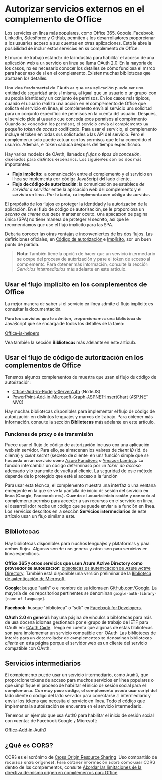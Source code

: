 # <a name="authorize-external-services-in-your-office-add-in"></a>Autorizar servicios externos en el complemento de Office

Los servicios en línea más populares, como Office 365, Google, Facebook, LinkedIn, SalesForce y GitHub, permiten a los desarrolladores proporcionar a los usuarios acceso a sus cuentas en otras aplicaciones. Esto le abre la posibilidad de incluir estos servicios en su complemento de Office. 

El marco de trabajo estándar de la industria para habilitar el acceso de una aplicación web a un servicio en línea se llama OAuth 2.0. En la mayoría de los casos, no es necesario conocer los detalles de cómo funciona el marco para hacer uso de él en el complemento. Existen muchas bibliotecas que abstraen los detalles.

Una idea fundamental de OAuth es que una aplicación puede ser una entidad de seguridad ante sí misma, al igual que un usuario o un grupo, con su propia identidad y un conjunto de permisos. En los casos más típicos, cuando el usuario realiza una acción en el complemento de Office que solicita el servicio en línea, el complemento envía al servicio una solicitud para un conjunto específico de permisos en la cuenta del usuario. Después, el servicio pide al usuario que conceda esos permisos al complemento. Cuando se conceden los permisos, el servicio envía al complemento un pequeño *token de acceso* codificado. Para usar el servicio, el complemento incluye el token en todas sus solicitudes a las API del servicio. Pero el complemento solo puede actuar con los permisos que le ha concedido el usuario. Además, el token caduca después del tiempo especificado.

Hay varios modelos de OAuth, llamados *flujos* o *tipos de concesión*, diseñados para distintos escenarios. Los siguientes son los dos más importantes:

- **Flujo implícito**: la comunicación entre el complemento y el servicio en línea se implementa con código JavaScript del lado cliente.
- **Flujo de código de autorización**: la comunicación se establece *de servidor a servidor* entre la aplicación web del complemento y el servicio en línea. Por lo tanto, se implementa con código de servidor.

El propósito de los flujos es proteger la identidad y la autorización de la aplicación. En el flujo de código de autorización, se le proporciona un *secreto de cliente* que debe mantener oculto. Una aplicación de página única (SPA) no tiene manera de proteger el secreto, así que le recomendamos que use el flujo implícito para las SPA. 

Debería conocer las otras ventajas e inconvenientes de los dos flujos. Las definiciones oficiales, en [Código de autorización](https://tools.ietf.org/html/rfc6749#section-1.3.1) e [Implícito](https://tools.ietf.org/html/rfc6749#section-1.3.2), son un buen punto de partida. 

>**Nota:** También tiene la opción de hacer que un servicio intermediario se ocupe del proceso de autorización y pase el token de acceso al complemento. Para obtener más información, consulte la sección *Servicios intermediarios* más adelante en este artículo.

## <a name="using-the-implicit-flow-in-office-add-ins"></a>Usar el flujo implícito en los complementos de Office
La mejor manera de saber si el servicio en línea admite el flujo implícito es consultar la documentación.

Para los servicios que lo admiten, proporcionamos una biblioteca de JavaScript que se encarga de todos los detalles de la tarea:

[Office-js-helpers](https://github.com/OfficeDev/office-js-helpers)

Vea también la sección **Bibliotecas** más adelante en este artículo.

## <a name="using-the-authorization-code-flow-in-office-add-ins"></a>Usar el flujo de código de autorización en los complementos de Office

Tenemos algunos complementos de muestra que usan el flujo de código de autorización:

- [Office-Add-in-Nodejs-ServerAuth](https://github.com/OfficeDev/Office-Add-in-Nodejs-ServerAuth) (NodeJS)
- [PowerPoint-Add-in-Microsoft-Graph-ASPNET-InsertChart](https://github.com/OfficeDev/PowerPoint-Add-in-Microsoft-Graph-ASPNET-InsertChart) (ASP.NET MVC)

Hay muchas bibliotecas disponibles para implementar el flujo de código de autorización en distintos lenguajes y marcos de trabajo. Para obtener más información, consulte la sección **Bibliotecas** más adelante en este artículo.

### <a name="relay/proxy-functions"></a>Funciones de proxy o de transmisión

Puede usar el flujo de código de autorización incluso con una aplicación web sin servidor. Para ello, se almacenan los valores de *client ID* (id. de cliente) y *client secret* (secreto de cliente) en una función simple que se hospeda en un servicio como [Azure Functions](https://azure.microsoft.com/en-us/services/functions) o [Amazon Lambda](https://aws.amazon.com/lambda). 
La función intercambia un código determinado por un *token de acceso* adecuado y lo transmite de vuelta al cliente. La seguridad de este método depende de lo protegido que esté el acceso a la función.

Para usar esta técnica, el complemento muestra una interfaz o una ventana emergente en la que se ve la pantalla de inicio de sesión del servicio en línea (Google, Facebook etc.). Cuando el usuario inicia sesión y concede al complemento permiso para acceder a sus recursos en el servicio en línea, el desarrollador recibe un código que se puede enviar a la función en línea. Los servicios descritos en la sección **Servicios intermediarios** de este artículo usan un flujo similar a este. 

## <a name="libraries"></a>Bibliotecas

Hay bibliotecas disponibles para muchos lenguajes y plataformas y para ambos flujos. Algunas son de uso general y otras son para servicios en línea específicos. 

**Office 365 y otros servicios que usen Azure Active Directory como proveedor de autorización**: [bibliotecas de autenticación de Azure Active Directory](https://azure.microsoft.com/en-us/documentation/articles/active-directory-authentication-libraries/). También está disponible una versión preliminar de la [Biblioteca de autenticación de Microsoft](https://www.nuget.org/packages/Microsoft.Identity.Client).

**Google**: busque "auth" o el nombre de su idioma en [GitHub.com/Google](https://github.com/google). La mayoría de los repositorios pertinentes se denominan `google-auth-library-[name of language]`.

**Facebook**: busque "biblioteca" o "sdk" en [Facebook for Developers](https://developers.facebook.com). 

**OAuth 2.0 en general**: hay una página de vínculos a bibliotecas para más de una docena idiomas gestionada por el grupo de trabajo de IETF para OAuth en: [OAuth Code](http://oauth.net/code/). Tenga en cuenta que algunas de estas bibliotecas son para implementar un servicio compatible con OAuth. Las bibliotecas de interés para un desarrollador de complementos se denominan bibliotecas *cliente* en esta página porque el servidor web es un cliente del servicio compatible con OAuth.

## <a name="middleman-services"></a>Servicios intermediarios

El complemento puede usar un servicio intermediario, como Auth0, que proporcione tokens de acceso para muchos servicios en línea populares o que simplifique el proceso de habilitar el inicio de sesión social para el complemento. Con muy poco código, el complemento puede usar script del lado cliente o código del lado servidor para conectarse al intermediario y enviar los tokens que necesita el servicio en línea. Todo el código que implementa la autorización se encuentra en el servicio intermediario. 

Tenemos un ejemplo que usa Auth0 para habilitar el inicio de sesión social con cuentas de Facebook Google y Microsoft:

[Office-Add-in-Auth0](https://github.com/OfficeDev/Office-Add-in-Auth0)

## <a name="what-is-cors?"></a>¿Qué es CORS?

CORS es el acrónimo de [Cross Origin Resource Sharing](https://developer.mozilla.org/en-US/docs/Web/HTTP/Access_control_CORS) (Uso compartido de recursos entre orígenes). Para obtener información sobre cómo usar CORS dentro de los complementos, consulte [Abordar las limitaciones de la directiva de mismo origen en complementos para Office](http://dev.office.com/docs/add-ins/develop/addressing-same-origin-policy-limitations).
